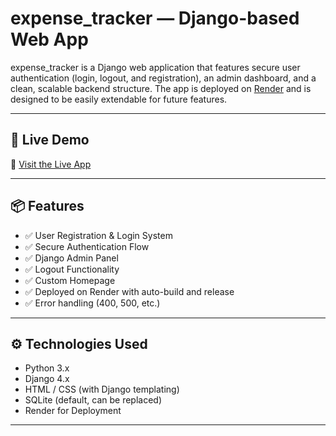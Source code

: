# expense_tracker — Django-based Web App

expense_tracker is a Django web application that features secure user authentication (login, logout, and registration), an admin dashboard, and a clean, scalable backend structure. The app is deployed on [Render](https://render.com) and is designed to be easily extendable for future features.

---

## 🚀 Live Demo

🔗 [Visit the Live App](https://reco-kthx.onrender.com)

---

## 📦 Features

- ✅ User Registration & Login System
- ✅ Secure Authentication Flow
- ✅ Django Admin Panel
- ✅ Logout Functionality
- ✅ Custom Homepage
- ✅ Deployed on Render with auto-build and release
- ✅ Error handling (400, 500, etc.)

---

## ⚙️ Technologies Used

- Python 3.x
- Django 4.x
- HTML / CSS (with Django templating)
- SQLite (default, can be replaced)
- Render for Deployment

---


